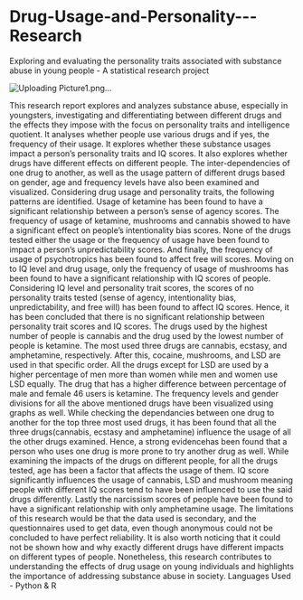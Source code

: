 # Drug-Usage-and-Personality---Research
Exploring and evaluating the personality traits associated with substance abuse in young people - A statistical research project

![Uploading Picture1.png…]()

This research report explores and analyzes substance abuse, especially in youngsters, investigating and differentiating between different drugs and the effects they impose with the focus on personality traits and intelligence quotient. It analyses whether people use various drugs and if yes, the frequency of their usage. It explores whether these substance usages impact a person’s personality traits and IQ scores. It also explores whether drugs have different effects on different people. The inter-dependencies of one drug to another, as well as the usage pattern of different drugs based on gender, age and frequency levels have also been examined and visualized.
Considering drug usage and personality traits, the following patterns are identified. Usage of ketamine has been found to have a significant relationship between a person’s sense of agency scores. The frequency of usage of ketamine, mushrooms and cannabis showed to have a significant effect on people’s intentionality bias scores. None of the drugs tested either the usage or the frequency of usage have been found to impact a person’s unpredictability scores. And finally, the frequency of usage of psychotropics has been found to affect free will scores.
Moving on to IQ level and drug usage, only the frequency of usage of mushrooms has been found to have a significant relationship with IQ scores of people. Considering IQ level and personality trait scores, the scores of no personality traits tested (sense of agency, intentionality bias, unpredictability, and free will) has been found to affect IQ scores. Hence, it has been concluded that there is no significant relationship between personality trait scores and IQ scores.
The drugs used by the highest number of people is cannabis and the drug used by the lowest number of people is ketamine. The most used three drugs are cannabis, ecstasy, and amphetamine, respectively. After this, cocaine, mushrooms, and LSD are used in that specific order. All the drugs except for LSD are used by a higher percentage of men more than women while men and women use LSD equally. The drug that has a higher difference between percentage of male and female
46
users is ketamine. The frequency levels and gender divisions for all the above mentioned drugs have been visualized using graphs as well.
While checking the dependancies between one drug to another for the top three most used drugs, it has been found that all the three drugs(cannabis, ecstasy and amphetamine) influence the usage of all the other drugs examined. Hence, a strong evidencehas been found that a person who uses one drug is more prone to try another drug as well.
While examining the impacts of the drugs on different people, for all the drugs tested, age has been a factor that affects the usage of them. IQ score significantly influences the usage of cannabis, LSD and mushroom meaning people with different IQ scores tend to have been influenced to use the said drugs differently. Lastly the narcissism scores of people have been found to have a significant relationship with only amphetamine usage.
The limitations of this research would be that the data used is secondary, and the questionnaires used to get data, even though anonymous could not be concluded to have perfect reliability. It is also worth noticing that it could not be shown how and why exactly different drugs have different impacts on different types of people. Nonetheless, this research contributes to understanding the effects of drug usage on young individuals and highlights the importance of addressing substance abuse in society.
Languages Used - Python & R

